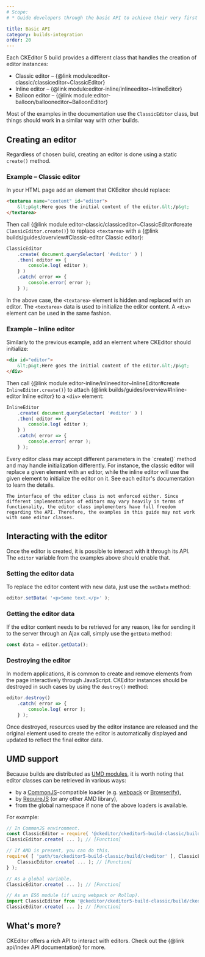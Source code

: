 ```yaml
---
# Scope:
# * Guide developers through the basic API to achieve their very first results with CKEditor.

title: Basic API
category: builds-integration
order: 20
---
```


Each CKEditor 5 build provides a different class that handles the creation of editor instances:

* Classic editor – {@link module:editor-classic/classiceditor~ClassicEditor}
* Inline editor – {@link module:editor-inline/inlineeditor~InlineEditor}
* Balloon editor – {@link module:editor-balloon/ballooneditor~BalloonEditor}

Most of the examples in the documentation use the `ClassicEditor` class, but things should work in a similar way with other builds.

## Creating an editor

Regardless of chosen build, creating an editor is done using a static `create()` method.

### Example – Classic editor

In your HTML page add an element that CKEditor should replace:

```html
<textarea name="content" id="editor">
	&lt;p&gt;Here goes the initial content of the editor.&lt;/p&gt;
</textarea>
```

Then call {@link module:editor-classic/classiceditor~ClassicEditor#create `ClassicEditor.create()`} to replace `<textarea>` with a {@link builds/guides/overview#Classic-editor Classic editor}:

```js
ClassicEditor
	.create( document.querySelector( '#editor' ) )
	.then( editor => {
		console.log( editor );
	} )
	.catch( error => {
		console.error( error );
	} );
```

In the above case, the `<textarea>` element is hidden and replaced with an editor. The `<textarea>` data is used to initialize the editor content. A `<div>` element can be used in the same fashion.

### Example – Inline editor

Similarly to the previous example, add an element where CKEditor should initialize:

```html
<div id="editor">
	&lt;p&gt;Here goes the initial content of the editor.&lt;/p&gt;
</div>
```

Then call {@link module:editor-inline/inlineeditor~InlineEditor#create `InlineEditor.create()`} to attach {@link builds/guides/overview#Inline-editor Inline editor} to a `<div>` element:

```js
InlineEditor
	.create( document.querySelector( '#editor' ) )
	.then( editor => {
		console.log( editor );
	} )
	.catch( error => {
		console.error( error );
	} );
```

<info-box tip>
	Every editor class may accept different parameters in the `create()` method and may handle initialization differently. For instance, the classic editor will replace a given element with an editor, while the inline editor will use the given element to initialize the editor on it. See each editor's documentation to learn the details.

	The interface of the editor class is not enforced either. Since different implementations of editors may vary heavily in terms of functionality, the editor class implementers have full freedom regarding the API. Therefore, the examples in this guide may not work with some editor classes.
</info-box>

## Interacting with the editor

Once the editor is created, it is possible to interact with it through its API. The `editor` variable from the examples above should enable that.

### Setting the editor data

To replace the editor content with new data, just use the `setData` method:

```js
editor.setData( '<p>Some text.</p>' );
```

### Getting the editor data

If the editor content needs to be retrieved for any reason, like for sending it to the server through an Ajax call, simply use the `getData` method:

```js
const data = editor.getData();
```

### Destroying the editor

In modern applications, it is common to create and remove elements from the page interactively through JavaScript. CKEditor instances should be destroyed in such cases by using the `destroy()` method:

```js
editor.destroy()
	.catch( error => {
		console.log( error );
	} );
```

Once destroyed, resources used by the editor instance are released and the original element used to create the editor is automatically displayed and updated to reflect the final editor data.

## UMD support

Because builds are distributed as [UMD modules](https://github.com/umdjs/umd), it is worth noting that editor classes can be retrieved in various ways:

* by a [CommonJS](http://wiki.commonjs.org/wiki/CommonJS)-compatible loader (e.g. [webpack](https://webpack.js.org) or [Browserify](http://browserify.org/)),
* by [RequireJS](http://requirejs.org/) (or any other AMD library),
* from the global namespace if none of the above loaders is available.

For example:

```js
// In CommonJS environment.
const ClassicEditor = require( '@ckeditor/ckeditor5-build-classic/build/ckeditor' );
ClassicEditor.create( ... ); // [Function]

// If AMD is present, you can do this.
require( [ 'path/to/ckeditor5-build-classic/build/ckeditor' ], ClassicEditor => {
	ClassicEditor.create( ... ); // [Function]
} );

// As a global variable.
ClassicEditor.create( ... ); // [Function]

// As an ES6 module (if using webpack or Rollup).
import ClassicEditor from '@ckeditor/ckeditor5-build-classic/build/ckeditor';
ClassicEditor.create( ... ); // [Function]
```

## What's more?

CKEditor offers a rich API to interact with editors. Check out the {@link api/index API documentation} for more.
